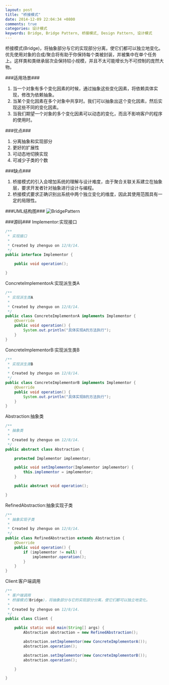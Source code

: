 ```yaml
---
layout: post
title: "桥接模式"
date: 2014-12-09 22:04:34 +0800
comments: true
categories: 设计模式
keywords: Bridge, Bridge Pattern, 桥接模式, Design Pattern, 设计模式 
---
```


  桥接模式(Bridge)，将抽象部分与它的实现部分分离，使它们都可以独立地变化。优先使用对象的合成/聚合将有助于你保持每个类被封装，并被集中在单个任务上。这样类和类继承层次会保持较小规模，并且不太可能增长为不可控制的庞然大物。

<!--more-->

###适用场景###
1. 当一个对象有多个变化因素的时候，通过抽象这些变化因素，将依赖具体实现，修改为依赖抽象。
2. 当某个变化因素在多个对象中共享时。我们可以抽象出这个变化因素，然后实现这些不同的变化因素。
3. 当我们期望一个对象的多个变化因素可以动态的变化，而且不影响客户的程序的使用时。

###优点###
1. 分离抽象和实现部分
2. 更好的扩展性
3. 可动态地切换实现
4. 可减少子类的个数

###缺点###
1. 桥接模式的引入会增加系统的理解与设计难度，由于聚合关联关系建立在抽象层，要求开发者针对抽象进行设计与编程。 
2. 桥接模式要求正确识别出系统中两个独立变化的维度，因此其使用范围具有一定的局限性。

###UML结构图###
![BridgePattern](/imgs/post/BridgePattern.png)

###源码###
Implementor:实现接口
```java
/**
 * 实现接口
 *
 * Created by zhenguo on 12/8/14.
 */
public interface Implementor {

    public void operation();

}
```

ConcreteImplementorA:实现派生类A
```java
/**
 * 实现派生类A
 *
 * Created by zhenguo on 12/8/14.
 */
public class ConcreteImplementorA implements Implementor {
    @Override
    public void operation() {
        System.out.println("具体实现A的方法执行");
    }
}
```

ConcreteImplementorB:实现派生类B
```java
/**
 * 实现派生类B
 *
 * Created by zhenguo on 12/8/14.
 */
public class ConcreteImplementorB implements Implementor {
    @Override
    public void operation() {
        System.out.println("具体实现B的方法执行");
    }
}
```

Abstraction:抽象类
```java
/**
 * 抽象类
 *
 * Created by zhenguo on 12/8/14.
 */
public abstract class Abstraction {

    protected Implementor implementor;

    public void setImplementor(Implementor implementor) {
        this.implementor = implementor;
    }

    public abstract void operation();

}
```

RefinedAbstraction:抽象实现子类
```java
/**
 * 抽象实现子类
 *
 * Created by zhenguo on 12/8/14.
 */
public class RefinedAbstraction extends Abstraction {
    @Override
    public void operation() {
        if (implementor != null) {
            implementor.operation();
        }
    }
}
```

Client:客户端调用
```java
/**
 * 客户端调用
 * 桥接模式(Bridge)，将抽象部分与它的实现部分分离，使它们都可以独立地变化。
 *
 * Created by zhenguo on 12/8/14.
 */
public class Client {

    public static void main(String[] args) {
        Abstraction abstraction = new RefinedAbstraction();

        abstraction.setImplementor(new ConcreteImplementorA());
        abstraction.operation();

        abstraction.setImplementor(new ConcreteImplementorB());
        abstraction.operation();

    }

}
```
